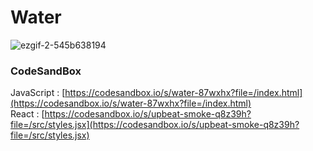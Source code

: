 # Water

![ezgif-2-545b638194](https://github.com/MontaKr/Site_Practice/assets/115155803/c2613fde-818f-477a-8d8a-e1a7d8bc4014)

### CodeSandBox

JavaScript : [https://codesandbox.io/s/water-87wxhx?file=/index.html](https://codesandbox.io/s/water-87wxhx?file=/index.html) \
React : [https://codesandbox.io/s/upbeat-smoke-q8z39h?file=/src/styles.jsx](https://codesandbox.io/s/upbeat-smoke-q8z39h?file=/src/styles.jsx)
